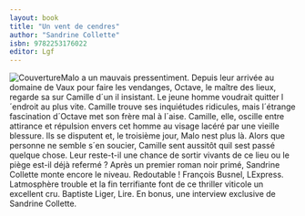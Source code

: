 ```yaml
---
layout: book
title: "Un vent de cendres"
author: "Sandrine Collette"
isbn: 9782253176022
editor: Lgf
---
```


![Couverture](/img/9782253176022.jpg)Malo a un mauvais pressentiment. Depuis leur arrivée au domaine de Vaux pour faire les vendanges, Octave, le maître des lieux, regarde sa sur Camille d´un il insistant. Le jeune homme voudrait quitter l´endroit au plus vite. Camille trouve ses inquiétudes ridicules, mais l´étrange fascination d´Octave met son frère mal à l´aise. Camille, elle, oscille entre attirance et répulsion envers cet homme au visage lacéré par une vieille blessure. Ils se disputent et, le troisième jour, Malo nest plus là. Alors que personne ne semble s´en soucier, Camille sent aussitôt quil sest passé quelque chose. Leur reste-t-il une chance de sortir vivants de ce lieu ou le piège est-il déjà refermé ? Après un premier roman noir primé, Sandrine Collette monte encore le niveau. Redoutable ! François Busnel, LExpress. Latmosphère trouble et la fin terrifiante font de ce thriller viticole un excellent cru. Baptiste Liger, Lire. En bonus, une interview exclusive de Sandrine Collette.